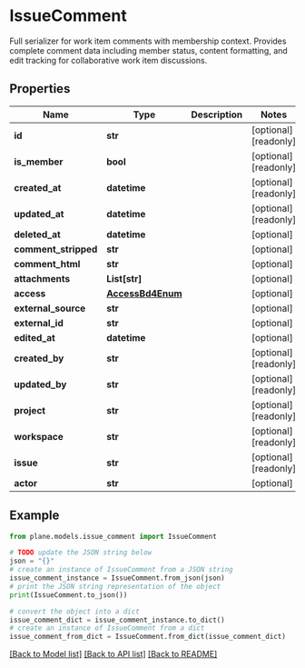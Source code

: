 # IssueComment

Full serializer for work item comments with membership context.  Provides complete comment data including member status, content formatting, and edit tracking for collaborative work item discussions.

## Properties

Name | Type | Description | Notes
------------ | ------------- | ------------- | -------------
**id** | **str** |  | [optional] [readonly] 
**is_member** | **bool** |  | [optional] [readonly] 
**created_at** | **datetime** |  | [optional] [readonly] 
**updated_at** | **datetime** |  | [optional] [readonly] 
**deleted_at** | **datetime** |  | [optional] 
**comment_stripped** | **str** |  | [optional] 
**comment_html** | **str** |  | [optional] 
**attachments** | **List[str]** |  | [optional] 
**access** | [**AccessBd4Enum**](AccessBd4Enum.md) |  | [optional] 
**external_source** | **str** |  | [optional] 
**external_id** | **str** |  | [optional] 
**edited_at** | **datetime** |  | [optional] 
**created_by** | **str** |  | [optional] [readonly] 
**updated_by** | **str** |  | [optional] [readonly] 
**project** | **str** |  | [optional] [readonly] 
**workspace** | **str** |  | [optional] [readonly] 
**issue** | **str** |  | [optional] [readonly] 
**actor** | **str** |  | [optional] 

## Example

```python
from plane.models.issue_comment import IssueComment

# TODO update the JSON string below
json = "{}"
# create an instance of IssueComment from a JSON string
issue_comment_instance = IssueComment.from_json(json)
# print the JSON string representation of the object
print(IssueComment.to_json())

# convert the object into a dict
issue_comment_dict = issue_comment_instance.to_dict()
# create an instance of IssueComment from a dict
issue_comment_from_dict = IssueComment.from_dict(issue_comment_dict)
```
[[Back to Model list]](../README.md#documentation-for-models) [[Back to API list]](../README.md#documentation-for-api-endpoints) [[Back to README]](../README.md)


